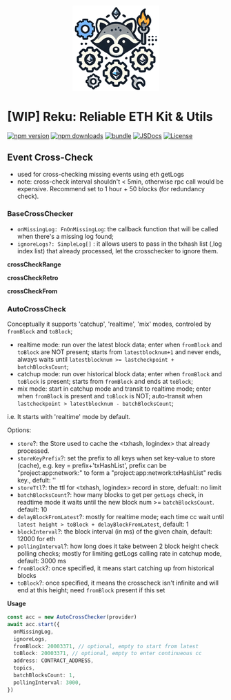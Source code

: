 <div align="center"><img src="https://github.com/ora-io/ora-stack/blob/main/assets/reku.logo.png?raw=true" alt="Reku Icon" width="200"  /></div>

# [WIP] Reku: Reliable ETH Kit & Utils

[![npm version][npm-version-src]][npm-version-href]
[![npm downloads][npm-downloads-src]][npm-downloads-href]
[![bundle][bundle-src]][bundle-href]
[![JSDocs][jsdocs-src]][jsdocs-href]
[![License][license-src]][license-href]

<!-- Badges -->

[npm-version-src]: https://img.shields.io/npm/v/@ora-io/reku?style=flat&colorA=080f12&colorB=6e70d4
[npm-version-href]: https://npmjs.com/package/@ora-io/reku
[npm-downloads-src]: https://img.shields.io/npm/dm/@ora-io/reku?style=flat&colorA=080f12&colorB=6e70d4
[npm-downloads-href]: https://npmjs.com/package/@ora-io/reku
[bundle-src]: https://img.shields.io/bundlephobia/minzip/@ora-io/reku?style=flat&colorA=080f12&colorB=6e70d4&label=minzip
[bundle-href]: https://bundlephobia.com/result?p=@ora-io/reku
[license-src]: https://img.shields.io/badge/License-MIT-yellow.svg?style=flat&colorA=080f12&colorB=6e70d4
[license-href]: https://github.com/ora-io/ora-stack/blob/main/LICENSE
[jsdocs-src]: https://img.shields.io/badge/jsdocs-reference-080f12?style=flat&colorA=080f12&colorB=6e70d4
[jsdocs-href]: https://www.jsdocs.io/package/@ora-io/reku

## Event Cross-Check
- used for cross-checking missing events using eth getLogs
- note: cross-check interval shouldn't < 5min, otherwise rpc call would be expensive. Recommend set to 1 hour + 50 blocks (for redundancy check).

### BaseCrossChecker
- `onMissingLog: FnOnMissingLog`: the callback function that will be called when there's a missing log found;
- `ignoreLogs?: SimpleLog[]` : it allows users to pass in the txhash list (,log index list) that already processed, let the crosschecker to ignore them.

**crossCheckRange**

**crossCheckRetro**

**crossCheckFrom**

### AutoCrossCheck
Conceptually it supports 'catchup', 'realtime', 'mix' modes, controled by `fromBlock` and `toBlock`;
- realtime mode: run over the latest block data; enter when `fromBlock` and `toBlock` are NOT present; starts from `latestblocknum+1` and never ends, always waits until `latestblocknum >= lastcheckpoint + batchBlocksCount`;
- catchup mode: run over historical block data; enter when `fromBlock` and `toBlock` is present; starts from `fromBlock` and ends at `toBlock`;
- mix mode: start in catchup mode and transit to realtime mode; enter when `fromBlock` is present and `toBlock` is NOT; auto-transit when `lastcheckpoint > latestblocknum - batchBlocksCount`;

i.e. It starts with 'realtime' mode by default.

Options:
- `store`?: the Store used to cache the <txhash, logindex> that already processed.
- `storeKeyPrefix`?: set the prefix to all keys when set key-value to store (cache), e.g. key = prefix+'txHashList', prefix can be "project:app:network:" to form a "project:app:network:txHashList" redis key., defult: ''
- `storeTtl`?: the ttl for <txhash, logindex> record in store, defualt: no limit
- `batchBlocksCount`?: how many blocks to get per `getLogs` check, in readtime mode it waits until the new block num >= `batchBlocksCount`. default: 10
- `delayBlockFromLatest`?: mostly for realtime mode; each time cc wait until `latest height > toBlock + delayBlockFromLatest`, default: 1
- `blockInterval`?: the block interval (in ms) of the given chain, default: 12000 for eth
- `pollingInterval`?: how long does it take between 2 block height check polling checks; mostly for limiting getLogs calling rate in catchup mode, default: 3000 ms
- `fromBlock`?: once specified, it means start catching up from historical blocks
- `toBlock`?: once specified, it means the crosscheck isn't infinite and will end at this height; need `fromBlock` present if this set

**Usage**
```ts
const acc = new AutoCrossChecker(provider)
await acc.start({
  onMissingLog,
  ignoreLogs,
  fromBlock: 20003371, // optional, empty to start from latest
  toBlock: 20003371, // optional, empty to enter continueous cc
  address: CONTRACT_ADDRESS,
  topics,
  batchBlocksCount: 1,
  pollingInterval: 3000,
})
```
